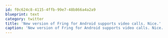 ```yaml
---
id: f0c624c8-4115-4ffb-99e7-48b866a4a2a9
blueprint: text
category: twitter
title: 'New version of Fring for Android supports video calls. Nice.'
caption: 'New version of Fring for Android supports video calls. Nice.'
---
```

